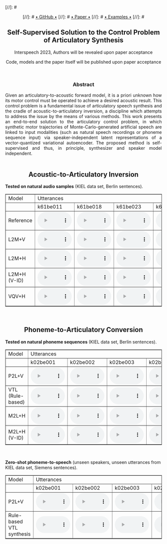 

[//]: #      <center>
[//]: #        <a href="" class="btn2">• GitHub •</a>
[//]: #       <a href="" class="btn2">• Paper •</a></li>
[//]: #       <a href="" class="btn2">• Examples •</a></li>
[//]: #      </center>

<div style="text-align: center;">
<h2><b>Self-Supervised Solution to the Control Problem of Articulatory Synthesis</b></h2>
<p> Interspeech 2023, Authors will be revealed upon paper acceptance </p>
<p> Code, models and the paper itself will be published upon paper acceptance </p>
</div>

<br>
<div style="text-align: center;">
<h3>Abstract</h3>
</div>
<div style="text-align: justify"> 
Given an articulatory-to-acoustic forward model, it is a priori unknown how its motor control must be operated to achieve a desired acoustic result. This control problem is a fundamental issue of articulatory speech synthesis and the cradle of acoustic-to-articulatory inversion, a discipline which attempts to address the issue by the means of various methods. This work presents an end-to-end solution to the articulatory control problem, in which synthetic motor trajectories of Monte-Carlo-generated artificial speech are linked to input modalities (such as natural speech recordings or phoneme sequence input) via speaker-independent latent representations of a vector-quantized variational autoencoder. The proposed method is self-supervised and thus, in principle, synthesizer and speaker model independent.
</div>
<br>

<div style="text-align: center;">
<a id="audio_examples">
</a>
<h2>Acoustic-to-Articulatory Inversion</h2>
</div>

<p><b>Tested on natural audio samples</b> (KIEL data set, Berlin sentences).</p>

<table border="1">
<tr><td>Model</td><td colspan="12">Utterances </td></tr>
<tr>
  <td></td>
 
  <td>k61be011</td>
  <td>k61be018</td>
  <td>k61be023</td>
  <td>k61be030</td>
  <td>k61be037</td>
  <td>k61be061</td>
  <td>k62be005</td>
  <td>k62be024</td>
  <td>k62be086</td>
  <td>k62be095</td>

  <td>k65be002</td>
  <td>k65be013</td>
  <td>k65be017</td>
  <td>k65be075</td>
  <td>k65be077</td>
  <td>k66be008</td>
  <td>k66be041</td>
  <td>k66be060</td>
  <td>k66be062</td>
  <td>k66be063</td>
</tr>


<tr><td>Reference</td>
  <td><audio controls style="width: 110px;" src="audio_examples/nat/k61be011.wav"></audio></td>
  <td><audio controls style="width: 110px;" src="audio_examples/nat/k61be018.wav"></audio></td>
  <td><audio controls style="width: 110px;" src="audio_examples/nat/k61be023.wav"></audio></td>
  <td><audio controls style="width: 110px;" src="audio_examples/nat/k61be030.wav"></audio></td>
  <td><audio controls style="width: 110px;" src="audio_examples/nat/k61be037.wav"></audio></td>
  <td><audio controls style="width: 110px;" src="audio_examples/nat/k61be061.wav"></audio></td>
  <td><audio controls style="width: 110px;" src="audio_examples/nat/k62be005.wav"></audio></td>
  <td><audio controls style="width: 110px;" src="audio_examples/nat/k62be024.wav"></audio></td>
  <td><audio controls style="width: 110px;" src="audio_examples/nat/k62be086.wav"></audio></td>
  <td><audio controls style="width: 110px;" src="audio_examples/nat/k62be095.wav"></audio></td>
  <td><audio controls style="width: 110px;" src="audio_examples/nat/k65be002.wav"></audio></td>
  <td><audio controls style="width: 110px;" src="audio_examples/nat/k65be013.wav"></audio></td>
  <td><audio controls style="width: 110px;" src="audio_examples/nat/k65be017.wav"></audio></td>
  <td><audio controls style="width: 110px;" src="audio_examples/nat/k65be075.wav"></audio></td>
  <td><audio controls style="width: 110px;" src="audio_examples/nat/k65be077.wav"></audio></td>
  <td><audio controls style="width: 110px;" src="audio_examples/nat/k66be008.wav"></audio></td>
  <td><audio controls style="width: 110px;" src="audio_examples/nat/k66be041.wav"></audio></td>
  <td><audio controls style="width: 110px;" src="audio_examples/nat/k66be060.wav"></audio></td>
  <td><audio controls style="width: 110px;" src="audio_examples/nat/k66be062.wav"></audio></td>
  <td><audio controls style="width: 110px;" src="audio_examples/nat/k66be063.wav"></audio></td>
</tr>
<tr><td>L2M+V</td>
  <td><audio controls style="width: 110px;" src="audio_examples/l2m/k61be011.wav"></audio></td>
  <td><audio controls style="width: 110px;" src="audio_examples/l2m/k61be018.wav"></audio></td>
  <td><audio controls style="width: 110px;" src="audio_examples/l2m/k61be023.wav"></audio></td>
  <td><audio controls style="width: 110px;" src="audio_examples/l2m/k61be030.wav"></audio></td>
  <td><audio controls style="width: 110px;" src="audio_examples/l2m/k61be037.wav"></audio></td>
  <td><audio controls style="width: 110px;" src="audio_examples/l2m/k61be061.wav"></audio></td>
  <td><audio controls style="width: 110px;" src="audio_examples/l2m/k62be005.wav"></audio></td>
  <td><audio controls style="width: 110px;" src="audio_examples/l2m/k62be024.wav"></audio></td>
  <td><audio controls style="width: 110px;" src="audio_examples/l2m/k62be086.wav"></audio></td>
  <td><audio controls style="width: 110px;" src="audio_examples/l2m/k62be095.wav"></audio></td>
  <td><audio controls style="width: 110px;" src="audio_examples/l2m/k65be002.wav"></audio></td>
  <td><audio controls style="width: 110px;" src="audio_examples/l2m/k65be013.wav"></audio></td>
  <td><audio controls style="width: 110px;" src="audio_examples/l2m/k65be017.wav"></audio></td>
  <td><audio controls style="width: 110px;" src="audio_examples/l2m/k65be075.wav"></audio></td>
  <td><audio controls style="width: 110px;" src="audio_examples/l2m/k65be077.wav"></audio></td>
  <td><audio controls style="width: 110px;" src="audio_examples/l2m/k66be008.wav"></audio></td>
  <td><audio controls style="width: 110px;" src="audio_examples/l2m/k66be041.wav"></audio></td>
  <td><audio controls style="width: 110px;" src="audio_examples/l2m/k66be060.wav"></audio></td>
  <td><audio controls style="width: 110px;" src="audio_examples/l2m/k66be062.wav"></audio></td>
  <td><audio controls style="width: 110px;" src="audio_examples/l2m/k66be063.wav"></audio></td>
</tr>
<tr><td>L2M+H</td>
  <td><audio controls style="width: 110px;" src="audio_examples/l2m_m2l/KIELk61_k61be011_generated_e2e.wav"></audio></td>
  <td><audio controls style="width: 110px;" src="audio_examples/l2m_m2l/KIELk61_k61be018_generated_e2e.wav"></audio></td>
  <td><audio controls style="width: 110px;" src="audio_examples/l2m_m2l/KIELk61_k61be023_generated_e2e.wav"></audio></td>
  <td><audio controls style="width: 110px;" src="audio_examples/l2m_m2l/KIELk61_k61be030_generated_e2e.wav"></audio></td>
  <td><audio controls style="width: 110px;" src="audio_examples/l2m_m2l/KIELk61_k61be037_generated_e2e.wav"></audio></td>
  <td><audio controls style="width: 110px;" src="audio_examples/l2m_m2l/KIELk61_k61be061_generated_e2e.wav"></audio></td>
  <td><audio controls style="width: 110px;" src="audio_examples/l2m_m2l/KIELk62_k62be005_generated_e2e.wav"></audio></td>
  <td><audio controls style="width: 110px;" src="audio_examples/l2m_m2l/KIELk62_k62be024_generated_e2e.wav"></audio></td>
  <td><audio controls style="width: 110px;" src="audio_examples/l2m_m2l/KIELk62_k62be086_generated_e2e.wav"></audio></td>
  <td><audio controls style="width: 110px;" src="audio_examples/l2m_m2l/KIELk62_k62be095_generated_e2e.wav"></audio></td>
  <td><audio controls style="width: 110px;" src="audio_examples/l2m_m2l/KIELk65_k65be002_generated_e2e.wav"></audio></td>
  <td><audio controls style="width: 110px;" src="audio_examples/l2m_m2l/KIELk65_k65be013_generated_e2e.wav"></audio></td>
  <td><audio controls style="width: 110px;" src="audio_examples/l2m_m2l/KIELk65_k65be017_generated_e2e.wav"></audio></td>
  <td><audio controls style="width: 110px;" src="audio_examples/l2m_m2l/KIELk65_k65be075_generated_e2e.wav"></audio></td>
  <td><audio controls style="width: 110px;" src="audio_examples/l2m_m2l/KIELk65_k65be077_generated_e2e.wav"></audio></td>
  <td><audio controls style="width: 110px;" src="audio_examples/l2m_m2l/KIELk66_k66be008_generated_e2e.wav"></audio></td>
  <td><audio controls style="width: 110px;" src="audio_examples/l2m_m2l/KIELk66_k66be041_generated_e2e.wav"></audio></td>
  <td><audio controls style="width: 110px;" src="audio_examples/l2m_m2l/KIELk66_k66be060_generated_e2e.wav"></audio></td>
  <td><audio controls style="width: 110px;" src="audio_examples/l2m_m2l/KIELk66_k66be062_generated_e2e.wav"></audio></td>
  <td><audio controls style="width: 110px;" src="audio_examples/l2m_m2l/KIELk66_k66be063_generated_e2e.wav"></audio></td>
</tr>
<tr><td>L2M+H (V-ID)</td>
  <td><audio controls style="width: 110px;" src="audio_examples/l2m_m2l_mc_id/KIELk61_k61be011_generated_e2e.wav"></audio></td>
  <td><audio controls style="width: 110px;" src="audio_examples/l2m_m2l_mc_id/KIELk61_k61be018_generated_e2e.wav"></audio></td>
  <td><audio controls style="width: 110px;" src="audio_examples/l2m_m2l_mc_id/KIELk61_k61be023_generated_e2e.wav"></audio></td>
  <td><audio controls style="width: 110px;" src="audio_examples/l2m_m2l_mc_id/KIELk61_k61be030_generated_e2e.wav"></audio></td>
  <td><audio controls style="width: 110px;" src="audio_examples/l2m_m2l_mc_id/KIELk61_k61be037_generated_e2e.wav"></audio></td>
  <td><audio controls style="width: 110px;" src="audio_examples/l2m_m2l_mc_id/KIELk61_k61be061_generated_e2e.wav"></audio></td>
  <td><audio controls style="width: 110px;" src="audio_examples/l2m_m2l_mc_id/KIELk62_k62be005_generated_e2e.wav"></audio></td>
  <td><audio controls style="width: 110px;" src="audio_examples/l2m_m2l_mc_id/KIELk62_k62be024_generated_e2e.wav"></audio></td>
  <td><audio controls style="width: 110px;" src="audio_examples/l2m_m2l_mc_id/KIELk62_k62be086_generated_e2e.wav"></audio></td>
  <td><audio controls style="width: 110px;" src="audio_examples/l2m_m2l_mc_id/KIELk62_k62be095_generated_e2e.wav"></audio></td>
  <td><audio controls style="width: 110px;" src="audio_examples/l2m_m2l_mc_id/KIELk65_k65be002_generated_e2e.wav"></audio></td>
  <td><audio controls style="width: 110px;" src="audio_examples/l2m_m2l_mc_id/KIELk65_k65be013_generated_e2e.wav"></audio></td>
  <td><audio controls style="width: 110px;" src="audio_examples/l2m_m2l_mc_id/KIELk65_k65be017_generated_e2e.wav"></audio></td>
  <td><audio controls style="width: 110px;" src="audio_examples/l2m_m2l_mc_id/KIELk65_k65be075_generated_e2e.wav"></audio></td>
  <td><audio controls style="width: 110px;" src="audio_examples/l2m_m2l_mc_id/KIELk65_k65be077_generated_e2e.wav"></audio></td>
  <td><audio controls style="width: 110px;" src="audio_examples/l2m_m2l_mc_id/KIELk66_k66be008_generated_e2e.wav"></audio></td>
  <td><audio controls style="width: 110px;" src="audio_examples/l2m_m2l_mc_id/KIELk66_k66be041_generated_e2e.wav"></audio></td>
  <td><audio controls style="width: 110px;" src="audio_examples/l2m_m2l_mc_id/KIELk66_k66be060_generated_e2e.wav"></audio></td>
  <td><audio controls style="width: 110px;" src="audio_examples/l2m_m2l_mc_id/KIELk66_k66be062_generated_e2e.wav"></audio></td>
  <td><audio controls style="width: 110px;" src="audio_examples/l2m_m2l_mc_id/KIELk66_k66be063_generated_e2e.wav"></audio></td>
</tr>
<tr><td>VQV+H</td>
  <td><audio controls style="width: 110px;" src="audio_examples/vqvae/KIELk61_k61be011_generated_e2e.wav"></audio></td>
  <td><audio controls style="width: 110px;" src="audio_examples/vqvae/KIELk61_k61be018_generated_e2e.wav"></audio></td>
  <td><audio controls style="width: 110px;" src="audio_examples/vqvae/KIELk61_k61be023_generated_e2e.wav"></audio></td>
  <td><audio controls style="width: 110px;" src="audio_examples/vqvae/KIELk61_k61be030_generated_e2e.wav"></audio></td>
  <td><audio controls style="width: 110px;" src="audio_examples/vqvae/KIELk61_k61be037_generated_e2e.wav"></audio></td>
  <td><audio controls style="width: 110px;" src="audio_examples/vqvae/KIELk61_k61be061_generated_e2e.wav"></audio></td>
  <td><audio controls style="width: 110px;" src="audio_examples/vqvae/KIELk62_k62be005_generated_e2e.wav"></audio></td>
  <td><audio controls style="width: 110px;" src="audio_examples/vqvae/KIELk62_k62be024_generated_e2e.wav"></audio></td>
  <td><audio controls style="width: 110px;" src="audio_examples/vqvae/KIELk62_k62be086_generated_e2e.wav"></audio></td>
  <td><audio controls style="width: 110px;" src="audio_examples/vqvae/KIELk62_k62be095_generated_e2e.wav"></audio></td>
  <td><audio controls style="width: 110px;" src="audio_examples/vqvae/KIELk65_k65be002_generated_e2e.wav"></audio></td>
  <td><audio controls style="width: 110px;" src="audio_examples/vqvae/KIELk65_k65be013_generated_e2e.wav"></audio></td>
  <td><audio controls style="width: 110px;" src="audio_examples/vqvae/KIELk65_k65be017_generated_e2e.wav"></audio></td>
  <td><audio controls style="width: 110px;" src="audio_examples/vqvae/KIELk65_k65be075_generated_e2e.wav"></audio></td>
  <td><audio controls style="width: 110px;" src="audio_examples/vqvae/KIELk65_k65be077_generated_e2e.wav"></audio></td>
  <td><audio controls style="width: 110px;" src="audio_examples/vqvae/KIELk66_k66be008_generated_e2e.wav"></audio></td>
  <td><audio controls style="width: 110px;" src="audio_examples/vqvae/KIELk66_k66be041_generated_e2e.wav"></audio></td>
  <td><audio controls style="width: 110px;" src="audio_examples/vqvae/KIELk66_k66be060_generated_e2e.wav"></audio></td>
  <td><audio controls style="width: 110px;" src="audio_examples/vqvae/KIELk66_k66be062_generated_e2e.wav"></audio></td>
  <td><audio controls style="width: 110px;" src="audio_examples/vqvae/KIELk66_k66be063_generated_e2e.wav"></audio></td>
</tr>

</table>


<br>
<div style="text-align: center;">
<h2>Phoneme-to-Articulatory Conversion</h2>
</div>

<p><b>Tested on natural phoneme sequences</b> (KIEL data set, Berlin sentences).</p>

<table border="1">
<tr><td>Model</td><td colspan="12"> Utterances </td></tr>
<tr>
  <td></td>
 
  <td>k02be001</td>
  <td>k02be002</td>
  <td>k02be003</td>
  <td>k02be004</td>
  <td>k02be005</td>
  <td>k02be006</td>
  <td>k02be007</td>
  <td>k02be008</td>
  <td>k02be009</td>
  <td>k02be010</td>

  <td>k61be001</td>
  <td>k61be002</td>
  <td>k61be003</td>
  <td>k61be004</td>
  <td>k61be005</td>
  <td>k61be006</td>
  <td>k61be007</td>
  <td>k61be008</td>
  <td>k61be009</td>
  <td>k61be010</td>
</tr>


<tr><td>P2L+V</td>
  <td><audio controls style="width: 110px;" src="audio_examples/p2l/KIELk02_k02be001.wav"></audio></td>
  <td><audio controls style="width: 110px;" src="audio_examples/p2l/KIELk02_k02be002.wav"></audio></td>
  <td><audio controls style="width: 110px;" src="audio_examples/p2l/KIELk02_k02be003.wav"></audio></td>
  <td><audio controls style="width: 110px;" src="audio_examples/p2l/KIELk02_k02be004.wav"></audio></td>
  <td><audio controls style="width: 110px;" src="audio_examples/p2l/KIELk02_k02be005.wav"></audio></td>
  <td><audio controls style="width: 110px;" src="audio_examples/p2l/KIELk02_k02be006.wav"></audio></td>
  <td><audio controls style="width: 110px;" src="audio_examples/p2l/KIELk02_k02be007.wav"></audio></td>
  <td><audio controls style="width: 110px;" src="audio_examples/p2l/KIELk02_k02be008.wav"></audio></td>
  <td><audio controls style="width: 110px;" src="audio_examples/p2l/KIELk02_k02be009.wav"></audio></td>
  <td><audio controls style="width: 110px;" src="audio_examples/p2l/KIELk02_k02be010.wav"></audio></td>
  <td><audio controls style="width: 110px;" src="audio_examples/p2l/KIELk61_k61be001.wav"></audio></td>
  <td><audio controls style="width: 110px;" src="audio_examples/p2l/KIELk61_k61be002.wav"></audio></td>
  <td><audio controls style="width: 110px;" src="audio_examples/p2l/KIELk61_k61be003.wav"></audio></td>
  <td><audio controls style="width: 110px;" src="audio_examples/p2l/KIELk61_k61be004.wav"></audio></td>
  <td><audio controls style="width: 110px;" src="audio_examples/p2l/KIELk61_k61be005.wav"></audio></td>
  <td><audio controls style="width: 110px;" src="audio_examples/p2l/KIELk61_k61be006.wav"></audio></td>
  <td><audio controls style="width: 110px;" src="audio_examples/p2l/KIELk61_k61be007.wav"></audio></td>
  <td><audio controls style="width: 110px;" src="audio_examples/p2l/KIELk61_k61be008.wav"></audio></td>
  <td><audio controls style="width: 110px;" src="audio_examples/p2l/KIELk61_k61be009.wav"></audio></td>
  <td><audio controls style="width: 110px;" src="audio_examples/p2l/KIELk61_k61be010.wav"></audio></td>
</tr>
<tr><td>VTL (Rule-based)</td>
  <td><audio controls style="width: 110px;" src="audio_examples/vtl/k02_k02be001.wav"></audio></td>
  <td><audio controls style="width: 110px;" src="audio_examples/vtl/k02_k02be002.wav"></audio></td>
  <td><audio controls style="width: 110px;" src="audio_examples/vtl/k02_k02be003.wav"></audio></td>
  <td><audio controls style="width: 110px;" src="audio_examples/vtl/k02_k02be004.wav"></audio></td>
  <td><audio controls style="width: 110px;" src="audio_examples/vtl/k02_k02be005.wav"></audio></td>
  <td><audio controls style="width: 110px;" src="audio_examples/vtl/k02_k02be006.wav"></audio></td>
  <td><audio controls style="width: 110px;" src="audio_examples/vtl/k02_k02be007.wav"></audio></td>
  <td><audio controls style="width: 110px;" src="audio_examples/vtl/k02_k02be008.wav"></audio></td>
  <td><audio controls style="width: 110px;" src="audio_examples/vtl/k02_k02be009.wav"></audio></td>
  <td><audio controls style="width: 110px;" src="audio_examples/vtl/k02_k02be010.wav"></audio></td>
  <td><audio controls style="width: 110px;" src="audio_examples/vtl/k61_k61be001.wav"></audio></td>
  <td><audio controls style="width: 110px;" src="audio_examples/vtl/k61_k61be002.wav"></audio></td>
  <td><audio controls style="width: 110px;" src="audio_examples/vtl/k61_k61be003.wav"></audio></td>
  <td><audio controls style="width: 110px;" src="audio_examples/vtl/k61_k61be004.wav"></audio></td>
  <td><audio controls style="width: 110px;" src="audio_examples/vtl/k61_k61be005.wav"></audio></td>
  <td><audio controls style="width: 110px;" src="audio_examples/vtl/k61_k61be006.wav"></audio></td>
  <td><audio controls style="width: 110px;" src="audio_examples/vtl/k61_k61be007.wav"></audio></td>
  <td><audio controls style="width: 110px;" src="audio_examples/vtl/k61_k61be008.wav"></audio></td>
  <td><audio controls style="width: 110px;" src="audio_examples/vtl/k61_k61be009.wav"></audio></td>
  <td><audio controls style="width: 110px;" src="audio_examples/vtl/k61_k61be010.wav"></audio></td>
</tr>
<tr><td>M2L+H</td>
  <td><audio controls style="width: 110px;" src="audio_examples/m2l/k02_k02be001_generated_e2e.wav"></audio></td>
  <td><audio controls style="width: 110px;" src="audio_examples/m2l/k02_k02be002_generated_e2e.wav"></audio></td>
  <td><audio controls style="width: 110px;" src="audio_examples/m2l/k02_k02be003_generated_e2e.wav"></audio></td>
  <td><audio controls style="width: 110px;" src="audio_examples/m2l/k02_k02be004_generated_e2e.wav"></audio></td>
  <td><audio controls style="width: 110px;" src="audio_examples/m2l/k02_k02be005_generated_e2e.wav"></audio></td>
  <td><audio controls style="width: 110px;" src="audio_examples/m2l/k02_k02be006_generated_e2e.wav"></audio></td>
  <td><audio controls style="width: 110px;" src="audio_examples/m2l/k02_k02be007_generated_e2e.wav"></audio></td>
  <td><audio controls style="width: 110px;" src="audio_examples/m2l/k02_k02be008_generated_e2e.wav"></audio></td>
  <td><audio controls style="width: 110px;" src="audio_examples/m2l/k02_k02be009_generated_e2e.wav"></audio></td>
  <td><audio controls style="width: 110px;" src="audio_examples/m2l/k02_k02be010_generated_e2e.wav"></audio></td>
  <td><audio controls style="width: 110px;" src="audio_examples/m2l/k61_k61be001_generated_e2e.wav"></audio></td>
  <td><audio controls style="width: 110px;" src="audio_examples/m2l/k61_k61be002_generated_e2e.wav"></audio></td>
  <td><audio controls style="width: 110px;" src="audio_examples/m2l/k61_k61be003_generated_e2e.wav"></audio></td>
  <td><audio controls style="width: 110px;" src="audio_examples/m2l/k61_k61be004_generated_e2e.wav"></audio></td>
  <td><audio controls style="width: 110px;" src="audio_examples/m2l/k61_k61be005_generated_e2e.wav"></audio></td>
  <td><audio controls style="width: 110px;" src="audio_examples/m2l/k61_k61be006_generated_e2e.wav"></audio></td>
  <td><audio controls style="width: 110px;" src="audio_examples/m2l/k61_k61be007_generated_e2e.wav"></audio></td>
  <td><audio controls style="width: 110px;" src="audio_examples/m2l/k61_k61be008_generated_e2e.wav"></audio></td>
  <td><audio controls style="width: 110px;" src="audio_examples/m2l/k61_k61be009_generated_e2e.wav"></audio></td>
  <td><audio controls style="width: 110px;" src="audio_examples/m2l/k61_k61be010_generated_e2e.wav"></audio></td>
</tr>
<tr><td>M2L+H (V-ID)</td>
  <td><audio controls style="width: 110px;" src="audio_examples/m2l_mc_id/k02_k02be001_generated_e2e.wav"></audio></td>
  <td><audio controls style="width: 110px;" src="audio_examples/m2l_mc_id/k02_k02be002_generated_e2e.wav"></audio></td>
  <td><audio controls style="width: 110px;" src="audio_examples/m2l_mc_id/k02_k02be003_generated_e2e.wav"></audio></td>
  <td><audio controls style="width: 110px;" src="audio_examples/m2l_mc_id/k02_k02be004_generated_e2e.wav"></audio></td>
  <td><audio controls style="width: 110px;" src="audio_examples/m2l_mc_id/k02_k02be005_generated_e2e.wav"></audio></td>
  <td><audio controls style="width: 110px;" src="audio_examples/m2l_mc_id/k02_k02be006_generated_e2e.wav"></audio></td>
  <td><audio controls style="width: 110px;" src="audio_examples/m2l_mc_id/k02_k02be007_generated_e2e.wav"></audio></td>
  <td><audio controls style="width: 110px;" src="audio_examples/m2l_mc_id/k02_k02be008_generated_e2e.wav"></audio></td>
  <td><audio controls style="width: 110px;" src="audio_examples/m2l_mc_id/k02_k02be009_generated_e2e.wav"></audio></td>
  <td><audio controls style="width: 110px;" src="audio_examples/m2l_mc_id/k02_k02be010_generated_e2e.wav"></audio></td>
  <td><audio controls style="width: 110px;" src="audio_examples/m2l_mc_id/k61_k61be001_generated_e2e.wav"></audio></td>
  <td><audio controls style="width: 110px;" src="audio_examples/m2l_mc_id/k61_k61be002_generated_e2e.wav"></audio></td>
  <td><audio controls style="width: 110px;" src="audio_examples/m2l_mc_id/k61_k61be003_generated_e2e.wav"></audio></td>
  <td><audio controls style="width: 110px;" src="audio_examples/m2l_mc_id/k61_k61be004_generated_e2e.wav"></audio></td>
  <td><audio controls style="width: 110px;" src="audio_examples/m2l_mc_id/k61_k61be005_generated_e2e.wav"></audio></td>
  <td><audio controls style="width: 110px;" src="audio_examples/m2l_mc_id/k61_k61be006_generated_e2e.wav"></audio></td>
  <td><audio controls style="width: 110px;" src="audio_examples/m2l_mc_id/k61_k61be007_generated_e2e.wav"></audio></td>
  <td><audio controls style="width: 110px;" src="audio_examples/m2l_mc_id/k61_k61be008_generated_e2e.wav"></audio></td>
  <td><audio controls style="width: 110px;" src="audio_examples/m2l_mc_id/k61_k61be009_generated_e2e.wav"></audio></td>
  <td><audio controls style="width: 110px;" src="audio_examples/m2l_mc_id/k61_k61be010_generated_e2e.wav"></audio></td>
</tr>


</table>

<br>
<p><b>Zero-shot phoneme-to-speech</b> (unseen speakers, unseen utterances from KIEL data set, Siemens sentences).</p>

<table border="1">
<tr><td>Model</td><td colspan="12"> Utterances </td></tr>
<tr>
  <td></td>
 
  <td>k02be001</td>
  <td>k02be002</td>
  <td>k02be003</td>
  <td>k02be004</td>
  <td>k02be005</td>
  <td>k02be006</td>
  <td>k02be007</td>
  <td>k02be008</td>
  <td>k02be009</td>
  <td>k02be010</td>

  <td>k61be001</td>
  <td>k61be002</td>
  <td>k61be003</td>
  <td>k61be004</td>
  <td>k61be005</td>
  <td>k61be006</td>
  <td>k61be007</td>
  <td>k61be008</td>
  <td>k61be009</td>
  <td>k61be010</td>
</tr>


<tr><td>P2L+V</td>
  <td><audio controls style="width: 110px;" src="audio_examples/p2l_zero/KIELdlm_dlmsi038.wav"></audio></td>
  <td><audio controls style="width: 110px;" src="audio_examples/p2l_zero/KIELdlm_dlmsi063.wav"></audio></td>
  <td><audio controls style="width: 110px;" src="audio_examples/p2l_zero/KIELdlm_dlmsi064.wav"></audio></td>
  <td><audio controls style="width: 110px;" src="audio_examples/p2l_zero/KIELdlm_dlmsi072.wav"></audio></td>
  <td><audio controls style="width: 110px;" src="audio_examples/p2l_zero/KIELdlm_dlmsi092.wav"></audio></td>
</tr>
<tr><td>Rule-based VTL synthesis</td>
  <td><audio controls style="width: 110px;" src="audio_examples/p2l_zero/KIELdlm_dlmsi038.wav"></audio></td>
  <td><audio controls style="width: 110px;" src="audio_examples/p2l_zero/KIELdlm_dlmsi063.wav"></audio></td>
  <td><audio controls style="width: 110px;" src="audio_examples/p2l_zero/KIELdlm_dlmsi064.wav"></audio></td>
  <td><audio controls style="width: 110px;" src="audio_examples/p2l_zero/KIELdlm_dlmsi072.wav"></audio></td>
  <td><audio controls style="width: 110px;" src="audio_examples/p2l_zero/KIELdlm_dlmsi092.wav"></audio></td>
</tr>


</table>


